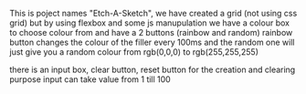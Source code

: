 This is poject names "Etch-A-Sketch", we have created a grid (not using css grid) but by using flexbox and some js manupulation
we have a colour box to choose colour from and have a 2 buttons (rainbow and random)
rainbow button changes the colour of the filler every 100ms and the random one will just give you a random colour from rgb(0,0,0) to rgb(255,255,255)

there is an input box, clear button, reset button for the creation and clearing purpose
input can take value from 1 till 100 
